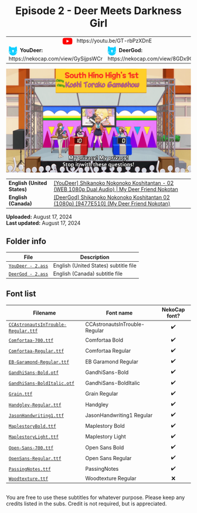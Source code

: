 
<h1 align='center'>Episode 2 - Deer Meets Darkness Girl</h1>

<table align='center'>
    <tr>
        <td colspan=2 align=center> <img src='../../.img/youtube.svg' alt='YouTube' width=27 align='center'> &nbsp https://youtu.be/GT-rbPzXDnE </td>
    </tr>
    <tr>
        <td> <img src='../../.img/nekocap.svg' alt='NekoCap' width=23 align='center'> &nbsp<b>YouDeer:</b> https://nekocap.com/view/GySijpsWCr </td>
        <td> <img src='../../.img/nekocap.svg' alt='NekoCap' width=23 align='center'> &nbsp<b>DeerGod:</b> https://nekocap.com/view/8GDx9Gk30y </td>
    </tr>
</table>

[![](./preview.webp)](https://www.youtube.com/watch?v=GT-rbPzXDnE&nekocap=6kMwVw3vuR)

<table align='center'>
    <tr>
        <!-- English (United States) -->
        <td><b>English (United States)</b></td>
        <!--  [[YouDeer] Shikanoko Nokonoko Koshitantan - 02 (WEB 1080p Dual Audio) | My Deer Friend Nokotan](https://nyaa.si/view/1848470)   -->
        <td><a href="https://nyaa.si/view/1848470">[YouDeer] Shikanoko Nokonoko Koshitantan - 02 (WEB 1080p Dual Audio) | My Deer Friend Nokotan</a></td>
    </tr>
    <tr>
        <!-- English (Canada) -->
        <td><b>English (Canada)</b></td>
        <!--  [[DeerGod] Shikanoko Nokonoko Koshitantan 02 (1080p) [9477E510] (My Deer Friend Nokotan)](https://nyaa.si/view/1848508) -->
        <td><a href="https://nyaa.si/view/1848508">[DeerGod] Shikanoko Nokonoko Koshitantan 02 (1080p) [9477E510] (My Deer Friend Nokotan)</a></td>
    </tr>
</table>

**Uploaded:** August 17, 2024  
**Last updated:** August 17, 2024

<!-- Description goes here -->

## Folder info

| File | Description |
| ---- | ----------- |
[`YouDeer - 2.ass`](YouDeer%20-%202.ass) | English (United States) subtitle file |
[`DeerGod - 2.ass`](DeerGod%20-%202.ass) | English (Canada) subtitle file |

## Font list

| Filename | Font name | NekoCap font? |
| ---- | ---- | :--: |
 [`CCAstronautsInTrouble-Regular.ttf`](https://github.com/abrokecube/subtitles-fonts/tree/main/NekoCap%20fonts/CCAstronautsInTrouble-Regular.ttf) | CCAstronautsInTrouble-Regular | ✔️ |
 [`Comfortaa-700.ttf`](https://github.com/abrokecube/subtitles-fonts/tree/main/NekoCap%20fonts/Comfortaa-700.ttf) | Comfortaa Bold | ✔️ |
 [`Comfortaa-Regular.ttf`](https://github.com/abrokecube/subtitles-fonts/tree/main/NekoCap%20fonts/Comfortaa-Regular.ttf) | Comfortaa Regular | ✔️ |
 [`EB-Garamond-Regular.ttf`](https://github.com/abrokecube/subtitles-fonts/tree/main/NekoCap%20fonts/EB-Garamond-Regular.ttf) | EB Garamond Regular | ✔️ |
 [`GandhiSans-Bold.otf`](https://github.com/abrokecube/subtitles-fonts/tree/main/NekoCap%20fonts/GandhiSans-Bold.otf) | GandhiSans-Bold | ✔️ |
 [`GandhiSans-BoldItalic.otf`](https://github.com/abrokecube/subtitles-fonts/tree/main/NekoCap%20fonts/GandhiSans-BoldItalic.otf) | GandhiSans-BoldItalic | ✔️ |
 [`Grain.ttf`](https://github.com/abrokecube/subtitles-fonts/tree/main/NekoCap%20fonts/Grain.ttf) | Grain Regular | ✔️ |
 [`Handgley-Regular.ttf`](https://github.com/abrokecube/subtitles-fonts/tree/main/NekoCap%20fonts/Handgley-Regular.ttf) | Handgley | ✔️ |
 [`JasonHandwriting1.ttf`](https://github.com/abrokecube/subtitles-fonts/tree/main/NekoCap%20fonts/JasonHandwriting1.ttf) | JasonHandwriting1 Regular | ✔️ |
 [`MaplestoryBold.ttf`](https://github.com/abrokecube/subtitles-fonts/tree/main/NekoCap%20fonts/MaplestoryBold.ttf) | Maplestory Bold | ✔️ |
 [`MaplestoryLight.ttf`](https://github.com/abrokecube/subtitles-fonts/tree/main/NekoCap%20fonts/MaplestoryLight.ttf) | Maplestory Light | ✔️ |
 [`Open-Sans-700.ttf`](https://github.com/abrokecube/subtitles-fonts/tree/main/NekoCap%20fonts/Open-Sans-700.ttf) | Open Sans Bold | ✔️ |
 [`OpenSans-Regular.ttf`](https://github.com/abrokecube/subtitles-fonts/tree/main/NekoCap%20fonts/OpenSans-Regular.ttf) | Open Sans Regular | ✔️ |
 [`PassingNotes.ttf`](https://github.com/abrokecube/subtitles-fonts/tree/main/NekoCap%20fonts/PassingNotes.ttf) | PassingNotes | ✔️ |
 [`Woodtexture.ttf`](./fonts/Woodtexture.ttf) | Woodtexture Regular | ❌ |

<!-- Permissions -->
## 
You are free to use these subtitles for whatever purpose. Please keep any credits listed in the subs. Credit is not required, but is appreciated.
